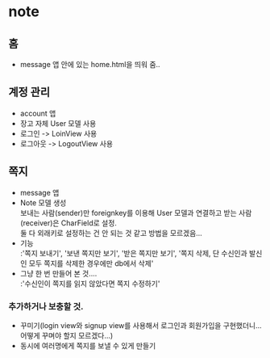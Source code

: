 # note


## 홈
- message 앱 안에 있는 home.html을 띄워 줌..

## 계정 관리
- account 앱
- 장고 자체 User 모델 사용
- 로그인 -> LoinView 사용
- 로그아웃 -> LogoutView 사용

## 쪽지
- message 앱
- Note 모델 생성<br>
보내는 사람(sender)만 foreignkey를 이용해 User 모델과 연결하고 받는 사람(receiver)은 CharField로 설정.<br>
둘 다 외래키로 설정하는 건 안 되는 것 같고 방법을 모르겠음...
- 기능<br>
  :'쪽지 보내기', '보낸 쪽지만 보기', '받은 쪽지만 보기', '쪽지 삭제, 단 수신인과 발신인 모두 쪽지를 삭제한 경우에만 db에서 삭제'<br>
- 그냥 한 번 만들어 본 것....<br>
  :'수신인이 쪽지를 읽지 않았다면 쪽지 수정하기'

### 추가하거나 보충할 것.
- 꾸미기(login view와 signup view를 사용해서 로그인과 회원가입을 구현했더니... 어떻게 꾸며야 할지 모르겠다...)
- 동시에 여러명에게 쪽지를 보낼 수 있게 만들기
